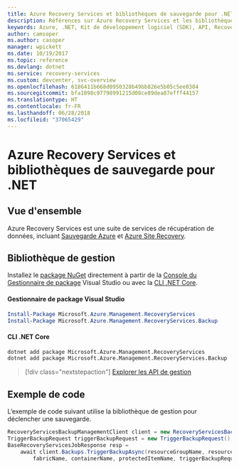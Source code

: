 ```yaml
---
title: Azure Recovery Services et bibliothèques de sauvegarde pour .NET
description: Références sur Azure Recovery Services et les bibliothèques de sauvegarde pour .NET
keywords: Azure, .NET, Kit de développement logiciel (SDK), API, Recovery Services, sauvegarde
author: camsoper
ms.author: casoper
manager: wpickett
ms.date: 10/19/2017
ms.topic: reference
ms.devlang: dotnet
ms.service: recovery-services
ms.custom: devcenter, svc-overview
ms.openlocfilehash: 6186411b668d0950328b49bb826e5b05c5ee0304
ms.sourcegitcommit: bfa1898c97798991215d08ce89dea87efff44157
ms.translationtype: HT
ms.contentlocale: fr-FR
ms.lasthandoff: 06/28/2018
ms.locfileid: "37065429"
---
```

# <a name="azure-recovery-services-and-backup-libraries-for-net"></a>Azure Recovery Services et bibliothèques de sauvegarde pour .NET

## <a name="overview"></a>Vue d'ensemble

Azure Recovery Services est une suite de services de récupération de données, incluant [Sauvegarde Azure](/azure/backup/) et [Azure Site Recovery](/azure/site-recovery/).

## <a name="management-library"></a>Bibliothèque de gestion

Installez le [package NuGet](https://www.nuget.org/packages/Microsoft.Azure.Management.RecoveryServices) directement à partir de la [Console du Gestionnaire de package][PackageManager] Visual Studio ou avec la [CLI .NET Core][DotNetCLI].

#### <a name="visual-studio-package-manager"></a>Gestionnaire de package Visual Studio

```powershell
Install-Package Microsoft.Azure.Management.RecoveryServices
Install-Package Microsoft.Azure.Management.RecoveryServices.Backup
```

#### <a name="net-core-cli"></a>CLI .NET Core

```bash
dotnet add package Microsoft.Azure.Management.RecoveryServices
dotnet add package Microsoft.Azure.Management.RecoveryServices.Backup
```

> [!div class="nextstepaction"]
> [Explorer les API de gestion](/dotnet/api/overview/azure/recoveryservices/management)


## <a name="code-example"></a>Exemple de code

L’exemple de code suivant utilise la bibliothèque de gestion pour déclencher une sauvegarde.

```csharp
RecoveryServicesBackupManagementClient client = new RecoveryServicesBackupManagementClient(credentials);
TriggerBackupRequest triggerBackupRequest = new TriggerBackupRequest();
BaseRecoveryServicesJobResponse resp =
    await client.Backups.TriggerBackupAsync(resourceGroupName, resourceName, null,
        fabricName, containerName, protectedItemName, triggerBackupRequest);
```

[PackageManager]: https://docs.microsoft.com/nuget/tools/package-manager-console
[DotNetCLI]: https://docs.microsoft.com/dotnet/core/tools/dotnet-add-package
